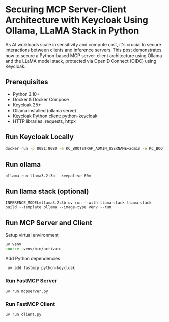 # Securing MCP Server-Client Architecture with Keycloak Using Ollama, LLaMA Stack in Python

As AI workloads scale in sensitivity and compute cost, it's crucial to secure interactions between clients and inference servers. This post demonstrates how to secure a Python-based MCP server-client architecture using Ollama and the LLaMA model stack, protected via OpenID Connect (OIDC) using Keycloak.

## Prerequisites

* Python 3.10+
* Docker & Docker Compose
* Keycloak 25+
* Ollama installed (ollama serve)
* Keycloak Python client: python-keycloak
* HTTP libraries: requests, httpx


## Run Keycloak Locally

```sh
docker run -p 8081:8080 -e KC_BOOTSTRAP_ADMIN_USERNAME=admin -e KC_BOOTSTRAP_ADMIN_PASSWORD=admin quay.io/keycloak/keycloak:26.2.4 start-dev
```

## Run ollama

```ollama run llama3.2:3b --keepalive 60m```


## Run llama stack (optional)

```INFERENCE_MODEL=llama3.2:3b uv run --with llama-stack llama stack build --template ollama --image-type venv --run```

## Run MCP Server and Client

Setup virtual environment

```sh
uv venv
source .venv/bin/activate
```

Add Python dependencies

```sh
 uv add fastmcp python-keycloak 
```

### Run FastMCP Server

```sh
uv run mcpserver.py
```

### Run FastMCP Client

```sh
uv run client.py
```